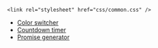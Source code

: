 <!DOCTYPE html>
<html lang="en">
  <head>
    <meta charset="UTF-8" />
    <meta name="viewport" content="width=device-width, initial-scale=1.0" />
    <title>Homework 9</title>
    
    <link rel="stylesheet" href="css/common.css" />
  </head>
  <body>
    <ul>
      <li><a href="01-color-switcher.html">Color switcher</a></li>
      <li><a href="02-timer.html">Countdown timer</a></li>
      <li><a href="03-promises.html">Promise generator</a></li>
    </ul>

  </body>
</html>
